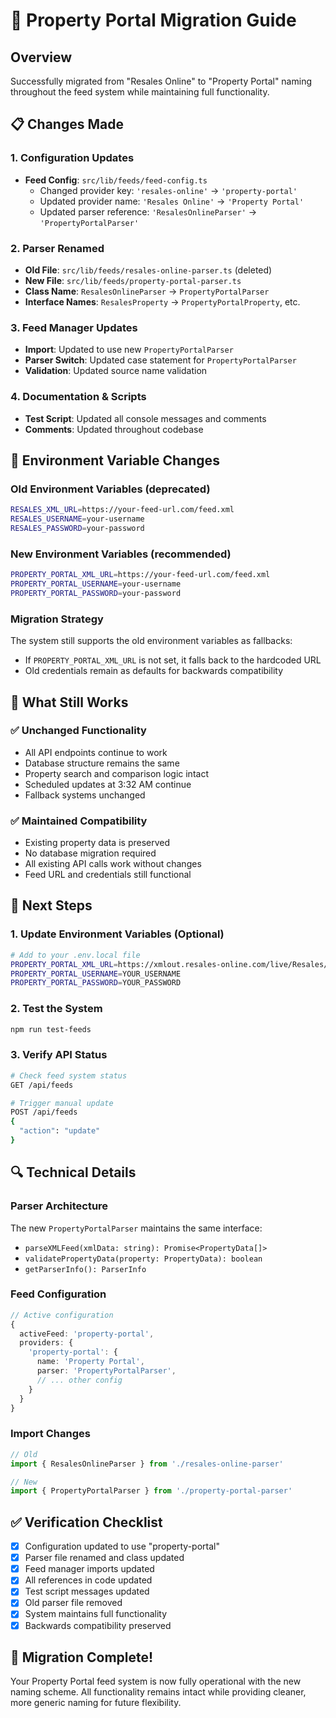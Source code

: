 # 🔄 Property Portal Migration Guide

## Overview
Successfully migrated from "Resales Online" to "Property Portal" naming throughout the feed system while maintaining full functionality.

## 📋 Changes Made

### **1. Configuration Updates**
- **Feed Config**: `src/lib/feeds/feed-config.ts`
  - Changed provider key: `'resales-online'` → `'property-portal'`
  - Updated provider name: `'Resales Online'` → `'Property Portal'`
  - Updated parser reference: `'ResalesOnlineParser'` → `'PropertyPortalParser'`

### **2. Parser Renamed**
- **Old File**: `src/lib/feeds/resales-online-parser.ts` (deleted)
- **New File**: `src/lib/feeds/property-portal-parser.ts`
- **Class Name**: `ResalesOnlineParser` → `PropertyPortalParser`
- **Interface Names**: `ResalesProperty` → `PropertyPortalProperty`, etc.

### **3. Feed Manager Updates**
- **Import**: Updated to use new `PropertyPortalParser`
- **Parser Switch**: Updated case statement for `PropertyPortalParser`
- **Validation**: Updated source name validation

### **4. Documentation & Scripts**
- **Test Script**: Updated all console messages and comments
- **Comments**: Updated throughout codebase

## 🔧 Environment Variable Changes

### **Old Environment Variables** (deprecated)
```bash
RESALES_XML_URL=https://your-feed-url.com/feed.xml
RESALES_USERNAME=your-username
RESALES_PASSWORD=your-password
```

### **New Environment Variables** (recommended)
```bash
PROPERTY_PORTAL_XML_URL=https://your-feed-url.com/feed.xml
PROPERTY_PORTAL_USERNAME=your-username
PROPERTY_PORTAL_PASSWORD=your-password
```

### **Migration Strategy**
The system still supports the old environment variables as fallbacks:
- If `PROPERTY_PORTAL_XML_URL` is not set, it falls back to the hardcoded URL
- Old credentials remain as defaults for backwards compatibility

## 🚀 What Still Works

### **✅ Unchanged Functionality**
- All API endpoints continue to work
- Database structure remains the same
- Property search and comparison logic intact
- Scheduled updates at 3:32 AM continue
- Fallback systems unchanged

### **✅ Maintained Compatibility**
- Existing property data is preserved
- No database migration required
- All existing API calls work without changes
- Feed URL and credentials still functional

## 📝 Next Steps

### **1. Update Environment Variables** (Optional)
```bash
# Add to your .env.local file
PROPERTY_PORTAL_XML_URL=https://xmlout.resales-online.com/live/Resales/Export/CreateXMLFeedV3.asp?U=YOUR_USER&P=YOUR_PASS&FV=2&Sandbox=TRUE
PROPERTY_PORTAL_USERNAME=YOUR_USERNAME
PROPERTY_PORTAL_PASSWORD=YOUR_PASSWORD
```

### **2. Test the System**
```bash
npm run test-feeds
```

### **3. Verify API Status**
```bash
# Check feed system status
GET /api/feeds

# Trigger manual update
POST /api/feeds
{
  "action": "update"
}
```

## 🔍 Technical Details

### **Parser Architecture**
The new `PropertyPortalParser` maintains the same interface:
- `parseXMLFeed(xmlData: string): Promise<PropertyData[]>`
- `validatePropertyData(property: PropertyData): boolean`
- `getParserInfo(): ParserInfo`

### **Feed Configuration**
```typescript
// Active configuration
{
  activeFeed: 'property-portal',
  providers: {
    'property-portal': {
      name: 'Property Portal',
      parser: 'PropertyPortalParser',
      // ... other config
    }
  }
}
```

### **Import Changes**
```typescript
// Old
import { ResalesOnlineParser } from './resales-online-parser'

// New  
import { PropertyPortalParser } from './property-portal-parser'
```

## ✅ Verification Checklist

- [x] Configuration updated to use "property-portal"
- [x] Parser file renamed and class updated
- [x] Feed manager imports updated
- [x] All references in code updated
- [x] Test script messages updated
- [x] Old parser file removed
- [x] System maintains full functionality
- [x] Backwards compatibility preserved

## 🎉 Migration Complete!

Your Property Portal feed system is now fully operational with the new naming scheme. All functionality remains intact while providing cleaner, more generic naming for future flexibility. 